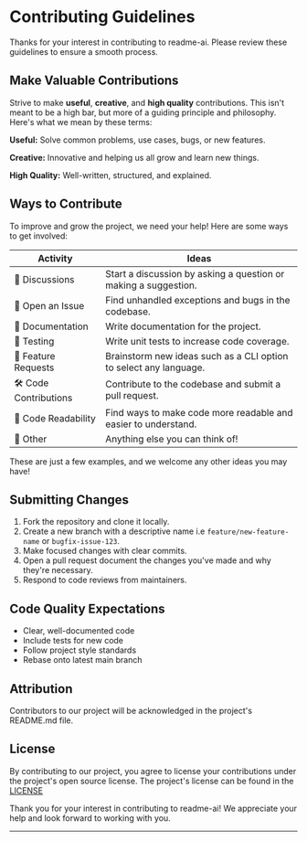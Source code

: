 # Contributing Guidelines

Thanks for your interest in contributing to readme-ai. Please review these guidelines to ensure a smooth process.

## Make Valuable Contributions

Strive to make **useful**, **creative**, and **high quality** contributions. This isn't meant to be a high bar, but more of a guiding principle and philosophy. Here's what we mean by these terms:

**Useful:** Solve common problems, use cases, bugs, or new features.

**Creative:** Innovative and helping us all grow and learn new things.

**High Quality:** Well-written, structured, and explained.

## Ways to Contribute

To improve and grow the project, we need your help! Here are some ways to get involved:

| Activity | Ideas |
| -------- | ----- |
| 👋 Discussions | Start a discussion by asking a question or making a suggestion. |
| 🐛 Open an Issue | Find unhandled exceptions and bugs in the codebase. |
| 📄 Documentation | Write documentation for the project. |
| 🧪 Testing | Write unit tests to increase code coverage. |
| 🧩 Feature Requests | Brainstorm new ideas such as a CLI option to select any language. |
| 🛠️ Code Contributions | Contribute to the codebase and submit a pull request. |
| 🔢 Code Readability | Find ways to make code more readable and easier to understand. |
| 🤔 Other | Anything else you can think of! |

These are just a few examples, and we welcome any other ideas you may have!

## Submitting Changes

1. Fork the repository and clone it locally.
2. Create a new branch with a descriptive name i.e <code>feature/new-feature-name</code> or <code>bugfix-issue-123</code>.
3. Make focused changes with clear commits.
4. Open a pull request document the changes you've made and why they're necessary.
5. Respond to code reviews from maintainers.

## Code Quality Expectations

- Clear, well-documented code
- Include tests for new code
- Follow project style standards
- Rebase onto latest main branch

## Attribution

Contributors to our project will be acknowledged in the project's README.md file.

## License

By contributing to our project, you agree to license your contributions under the project's open source license. The project's license can be found in the [LICENSE](https://github.com/eli64s/readme-ai/blob/main/LICENSE)

Thank you for your interest in contributing to readme-ai! We appreciate your help and look forward to working with you.

---
